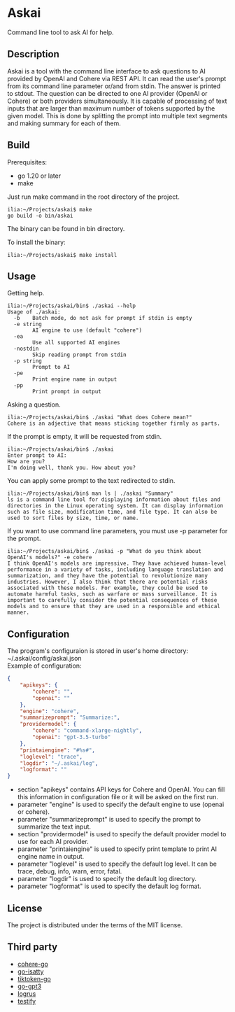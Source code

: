 # Askai
Command line tool to ask AI for help.
## Description
Askai is a tool with the command line interface to ask questions to AI provided by OpenAI and Cohere via REST API. It can read the user's prompt from its command line parameter or/and from stdin. The answer is printed to stdout. The question can be directed to one AI provider (OpenAI or Cohere) or both providers simultaneously. It is capable of processing of text inputs that are larger than maximum number of tokens supported by the given model. This is done by splitting the prompt into multiple text segments and making summary for each of them.

## Build
Prerequisites:
- go 1.20 or later
- make

Just run make command in the root directory of the project.
```
ilia:~/Projects/askai$ make
go build -o bin/askai
```
The binary can be found in bin directory.

To install the binary:
```
ilia:~/Projects/askai$ make install
```

## Usage
Getting help.
```
ilia:~/Projects/askai/bin$ ./askai --help
Usage of ./askai:
  -b    Batch mode, do not ask for prompt if stdin is empty
  -e string
        AI engine to use (default "cohere")
  -ea
        Use all supported AI engines
  -nostdin
        Skip reading prompt from stdin
  -p string
        Prompt to AI
  -pe
        Print engine name in output
  -pp
        Print prompt in output
```

Asking a question.
```
ilia:~/Projects/askai/bin$ ./askai "What does Cohere mean?"
Cohere is an adjective that means sticking together firmly as parts.
```

If the prompt is empty, it will be requested from stdin.
```
ilia:~/Projects/askai/bin$ ./askai
Enter prompt to AI:
How are you?
I'm doing well, thank you. How about you?
```

You can apply some prompt to the text redirected to stdin.
```
ilia:~/Projects/askai/bin$ man ls | ./askai "Summary"
ls is a command line tool for displaying information about files and directories in the Linux operating system. It can display information such as file size, modification time, and file type. It can also be used to sort files by size, time, or name.
```

If you want to use command line parameters, you must use -p parameter for the prompt.
```
ilia:~/Projects/askai/bin$ ./askai -p "What do you think about OpenAI's models?" -e cohere
I think OpenAI's models are impressive. They have achieved human-level performance in a variety of tasks, including language translation and summarization, and they have the potential to revolutionize many industries. However, I also think that there are potential risks associated with these models. For example, they could be used to automate harmful tasks, such as warfare or mass surveillance. It is important to carefully consider the potential consequences of these models and to ensure that they are used in a responsible and ethical manner.
```
## Configuration
The program's configuraion is stored in user's home directory: ~/.askai/config/askai.json  
Example of configuration:
```json
{
    "apikeys": {
        "cohere": "",
        "openai": ""
    },
    "engine": "cohere",
    "summarizeprompt": "Summarize:",
    "providermodel": {
        "cohere": "command-xlarge-nightly",
        "openai": "gpt-3.5-turbo"
    },
    "printaiengine": "#%s#",
    "loglevel": "trace",
    "logdir": "~/.askai/log",
    "logformat": ""
}
```

- section "apikeys" contains API keys for Cohere and OpenAI. You can fill this information in configuration file or it will be asked on the first run.
- parameter "engine" is used to specify the default engine to use (openai or cohere).
- parameter "summarizeprompt" is used to specify the prompt to summarize the text input.
- section "providermodel" is used to specify the default provider model to use for each AI provider.
- parameter "printaiengine" is used to specify print template to print AI engine name in output.
- parameter "loglevel" is used to specify the default log level. It can be trace, debug, info, warn, error, fatal.
- parameter "logdir" is used to specify the default log directory.
- parameter "logformat" is used to specify the default log format.

## License
The project is distributed under the terms of the MIT license.

## Third party
- [cohere-go](https://github.com/cohere-ai/cohere-go)
- [go-isatty](https://github.com/mattn/go-isatty)
- [tiktoken-go](https://github.com/pkoukk/tiktoken-go)
- [go-gpt3](https://github.com/sashabaranov/go-gpt3)
- [logrus](https://github.com/sirupsen/logrus)
- [testify](https://github.com/stretchr/testify)